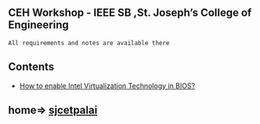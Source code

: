 
## CEH Workshop - IEEE SB ,St. Joseph’s College of Engineering

```
All requirements and notes are available there
```
## Contents

* [How to enable Intel Virtualization Technology in BIOS?](https://github.com/blackhatsacademy/sjcetpalai/blob/main/videos/How%20to%20enable%20Intel%20Virtualization%20Technology%20in%20BIOS.webm?raw=true)

## home=> [sjcetpalai](https://github.com/blackhatsacademy/sjcetpalai)


